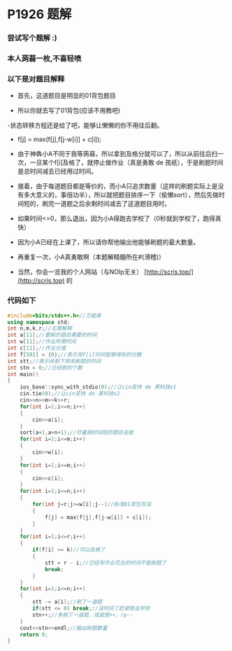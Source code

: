# P1926 题解

### 尝试写个题解 :)


### 本人蒟蒻一枚,不喜轻喷


### 以下是对题目解释

- 首先，这道题目是明显的01背包题目

- 所以你就去写了01背包(应该不用教吧)

-状态转移方程还是给了吧，能够让懒懒的你不用往后翻。

- f[j] = max(f[j],f[j-w[i]] + c[i]);

- 由于神犇小A不同于我等蒟蒻，所以拿到及格分就可以了，所以从前往后扫一次，一旦某个f[i]及格了，就停止做作业（真是勇敢 de 孩纸），于是刷题时间是总时间减去已经用过时间。

- 接着，由于每道题目都是等价的，而小A只追求数量（这样的刷题实际上是没有多大意义的，事倍功半），所以就把题目排序一下（偷懒sort），然后先做时间短的，刷完一道题之后余剩时间减去了这道题目用时。

- 如果时间<=0，那么退出，因为小A得跑去学校了（0秒就到学校了，跑得真快）

- 因为小A已经在上课了，所以请你帮他输出他能够刷题的最大数量。

- 再重复一次，小A真勇敢啊（本题解精髓所在#(滑稽)）

- 当然，你会一览我的个人网站（与NOIp无关） [http://scris.top/](http://scris.top) 的

### 代码如下

```cpp
#include<bits/stdc++.h>//万能库
using namespace std;
int n,m,k,r;//无需解释
int a[11];//要刷的题目需要的时间
int w[11];//作业所需时间
int c[11];//作业分值
int f[501] = {0};//表示用f[i]时间能够得到的分数 
int stt;//表示余剩下用来刷题的时间 
int stn = 0;//已经刷的个数
int main()
{
    ios_base::sync_with_stdio(0);//让cin变快 de 黑科技x1
    cin.tie(0);//让cin变快 de 黑科技x2
    cin>>n>>m>>k>>r;
    for(int i=1;i<=n;i++)
    {
        cin>>a[i];
    }
    sort(a+1,a+n+1);//尽量挑时间短的题目去做
    for(int i=1;i<=m;i++)
    {
        cin>>w[i];
    }
    for(int i=1;i<=m;i++)
    {
        cin>>c[i];
    }
    for(int i=1;i<=n;i++)
    {
        for(int j=r;j>=w[i];j--)//标准01背包写法
        {
            f[j] = max(f[j],f[j-w[i]] + c[i]);
        }
    }
    for(int i=1;i<=r;i++)
    {
        if(f[i] >= k)//可以及格了
        {
            stt = r - i;//已经写作业花去的时间不能刷题了
            break;
        }
    }
    for(int i=1;i<=n;i++)
    {
        stt -= a[i];//刷了一道题
        if(stt <= 0) break;//没时间了赶紧跑去学校
        stn++;//多刷了一道题，成就感++，rp--
    }
    cout<<stn<<endl;//输出刷题数量
    return 0;
}
```